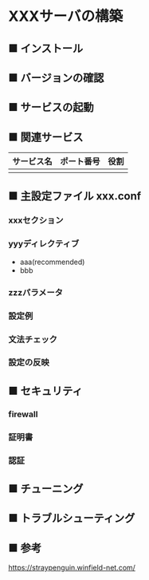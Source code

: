 # XXXサーバの構築
## ■ インストール
## ■ バージョンの確認
## ■ サービスの起動
## ■ 関連サービス
|サービス名|ポート番号|役割|
|:---|:---|:---|
||||

## ■ 主設定ファイル xxx.conf
### xxxセクション
### yyyディレクティブ
- aaa(recommended)
- bbb
### zzzパラメータ
### 設定例
### 文法チェック
### 設定の反映
## ■ セキュリティ
### firewall
### 証明書
### 認証
## ■ チューニング
## ■ トラブルシューティング
## ■ 参考
https://straypenguin.winfield-net.com/
